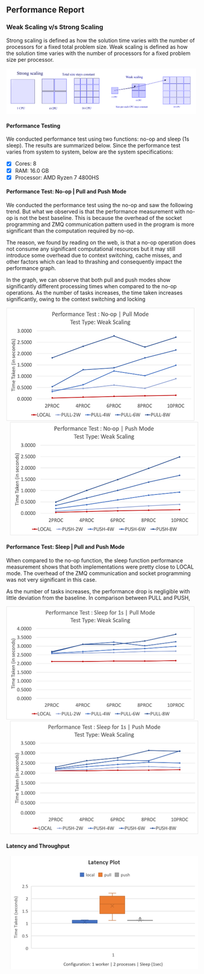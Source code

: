## Performance Report

### Weak Scaling v/s Strong Scaling
Strong scaling is defined as how the solution time varies with the number of processors for a fixed total problem size. Weak scaling is defined as how the solution time varies with the number of processors for a fixed problem size per processor.

![Strong Scaling](./assets/scaling.png)

#### Performance Testing
We conducted performance test using two functions: no-op and sleep (1s sleep). The results are summarized below. Since the performance test varies from system to system, below are the system specifications:
- [x] Cores: 8
- [x] RAM: 16.0 GB
- [x] Processor: AMD Ryzen 7 4800HS

#### Performance Test: No-op | Pull and Push Mode
We conducted the performance test using the no-op and saw the following trend. But what we observed is that the performance measurement with no-op is not the best baseline. This is because the overhead of the socket programming and ZMQ communication pattern used in the program is more significant than the computation required by no-op. 

The reason, we found by reading on the web, is that a no-op operation does not consume any significant computational resources but it may still introduce some overhead due to context switching, cache misses, and other factors which can lead to thrashing and consequently impact the performance graph. 

In the graph, we can observe that both pull and push modes show significantly different processing times when compared to the no-op operations. As the number of tasks increases, the time taken increases significantly, owing to the context switching and locking
<div style="text-align:center">
    <img src="./assets/weak_scaling_noop_pull.png" width="500" height="300" style="display:inline-block; margin-right:10px">
    <img src="./assets/weak_scaling_noop_push.png" width="500" height="300" style="display:inline-block; margin-left:10px">
</div>

#### Performance Test: Sleep | Pull and Push Mode
When compared to the no-op function, the sleep function performance measurement shows that both implementations were pretty close to LOCAL mode. The overhead of the ZMQ communication and socket programming was not very significant in this case.

As the number of tasks increases, the performance drop is negligible with little deviation from the baseline. In comparison between PULL and PUSH,
<div style="text-align:center">
    <img src="./assets/weak_scaling_sleep_pull.png" width="500" height="300" style="display:inline-block; margin-right:10px">
    <img src="./assets/weak_scaling_sleep_push.png" width="500" height="300" style="display:inline-block; margin-left:10px">
</div>

#### Latency and Throughput
<div style="text-align:center">
      <img src="./assets/latency.png" width="500" height="300" style="display:inline-block; margin-left:10px">
</div>
